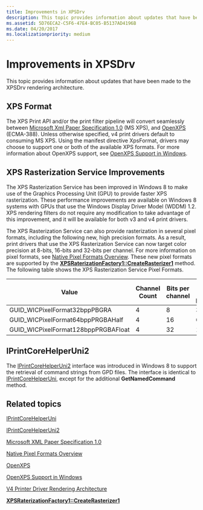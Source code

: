 ```yaml
---
title: Improvements in XPSDrv
description: This topic provides information about updates that have been made to the XPSDrv rendering architecture.
ms.assetid: 5D76ECA2-C5F6-47E4-BC05-B5137AD4196B
ms.date: 04/20/2017
ms.localizationpriority: medium
---
```


# Improvements in XPSDrv

This topic provides information about updates that have been made to the XPSDrv rendering architecture.

## XPS Format

The XPS Print API and/or the print filter pipeline will convert seamlessly between [Microsoft Xml Paper Specification 1.0](https://docs.microsoft.com/en-us/previous-versions/windows/hardware/design/dn614032(v=vs.85)) (MS XPS), and [OpenXPS](https://www.ecma-international.org/publications/standards/Ecma-388.htm) (ECMA-388). Unless otherwise specified, v4 print drivers default to consuming MS XPS. Using the manifest directive XpsFormat, drivers may choose to support one or both of the available XPS formats. For more information about OpenXPS support, see [OpenXPS Support in Windows](https://docs.microsoft.com/windows-hardware/drivers/print/driver-support-for-openxps).

## XPS Rasterization Service Improvements

The XPS Rasterization Service has been improved in Windows 8 to make use of the Graphics Processing Unit (GPU) to provide faster XPS rasterization. These performance improvements are available on Windows 8 systems with GPUs that use the Windows Display Driver Model (WDDM) 1.2. XPS rendering filters do not require any modification to take advantage of this improvement, and it will be available for both v3 and v4 print drivers.

The XPS Rasterization Service can also provide rasterization in several pixel formats, including the following new, high precision formats. As a result, print drivers that use the XPS Rasterization Service can now target color precision at 8-bits, 16-bits and 32-bits per channel. For more information on pixel formats, see [Native Pixel Formats Overview](https://docs.microsoft.com/windows/desktop/wic/-wic-codec-native-pixel-formats). These new pixel formats are supported by the [**XPSRaterizationFactory1::CreateRasterizer1**](https://docs.microsoft.com/previous-versions/windows/hardware/drivers/hh802468(v=vs.85)) method. The following table shows the XPS Rasterization Service Pixel Formats.

| Value                                | Channel Count | Bits per channel | Bits per pixel | Storage type |
|--------------------------------------|---------------|------------------|----------------|--------------|
| GUID\_WICPixelFormat32bppPBGRA       | 4             | 8                | 32             | UINT         |
| GUID\_WICPixelFormat64bppPRGBAHalf   | 4             | 16               | 64             | Float        |
| GUID\_WICPixelFormat128bppPRGBAFloat | 4             | 32               | 128            | Float        |

## IPrintCoreHelperUni2

The [IPrintCoreHelperUni2](https://docs.microsoft.com/windows-hardware/drivers/ddi/prcomoem/nn-prcomoem-iprintcorehelperuni2) interface was introduced in Windows 8 to support the retrieval of command strings from GPD files. The interface is identical to [IPrintCoreHelperUni](https://docs.microsoft.com/windows-hardware/drivers/ddi/prcomoem/nn-prcomoem-iprintcorehelperuni), except for the additional **GetNamedCommand** method.

## Related topics

[IPrintCoreHelperUni](https://docs.microsoft.com/windows-hardware/drivers/ddi/prcomoem/nn-prcomoem-iprintcorehelperuni)  

[IPrintCoreHelperUni2](https://docs.microsoft.com/windows-hardware/drivers/ddi/prcomoem/nn-prcomoem-iprintcorehelperuni2)  

[Microsoft XML Paper Specification 1.0](https://docs.microsoft.com/previous-versions/windows/hardware/design/dn614032(v=vs.85))  

[Native Pixel Formats Overview](https://docs.microsoft.com/windows/desktop/wic/-wic-codec-native-pixel-formats)  

[OpenXPS](https://www.ecma-international.org/publications/standards/Ecma-388.htm)  

[OpenXPS Support in Windows](https://docs.microsoft.com/windows-hardware/drivers/print/driver-support-for-openxps)  

[V4 Printer Driver Rendering Architecture](https://docs.microsoft.com/windows-hardware/drivers/print/v4-driver-rendering-architecture)  

[**XPSRaterizationFactory1::CreateRasterizer1**](https://docs.microsoft.com/previous-versions/windows/hardware/drivers/hh802468(v=vs.85))  
